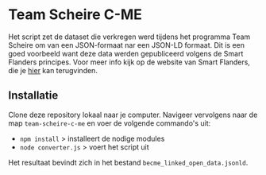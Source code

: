# Team Scheire C-ME

Het script zet de dataset die verkregen werd tijdens het programma Team Scheire om van een JSON-formaat nar een JSON-LD formaat. Dit is een goed voorbeeld want deze data werden gepubliceerd volgens de Smart Flanders principes. Voor meer info kijk op de website van Smart Flanders, die je [hier](https://smart.flanders.be/data.html#scheire) kan terugvinden.

## Installatie

Clone deze repository lokaal naar je computer. Navigeer vervolgens naar de map `team-scheire-c-me` en voer de volgende commando's uit:
* `npm install` > installeert de nodige modules
* `node converter.js` > voert het script uit

Het resultaat bevindt zich in het bestand `becme_linked_open_data.jsonld`.
